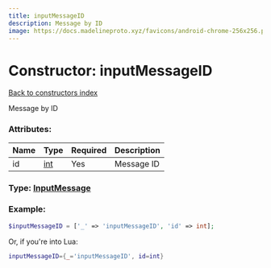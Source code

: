 ```yaml
---
title: inputMessageID
description: Message by ID
image: https://docs.madelineproto.xyz/favicons/android-chrome-256x256.png
---
```

# Constructor: inputMessageID  
[Back to constructors index](index.md)



Message by ID

### Attributes:

| Name     |    Type       | Required | Description |
|----------|---------------|----------|-------------|
|id|[int](../types/int.md) | Yes|Message ID|



### Type: [InputMessage](../types/InputMessage.md)


### Example:

```php
$inputMessageID = ['_' => 'inputMessageID', 'id' => int];
```  


Or, if you're into Lua:

```lua
inputMessageID={_='inputMessageID', id=int}

```


